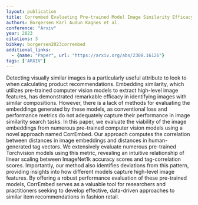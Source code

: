 ```yaml
---
layout: publication
title: Corrembed Evaluating Pre-trained Model Image Similarity Efficacy With A Novel Metric
authors: Borgersen Karl Audun Kagnes et al.
conference: "Arxiv"
year: 2023
citations: 3
bibkey: borgersen2023corrembed
additional_links:
  - {name: "Paper", url: "https://arxiv.org/abs/2308.16126"}
tags: ['ARXIV']
---
```

Detecting visually similar images is a particularly useful attribute to look
to when calculating product recommendations. Embedding similarity, which
utilizes pre-trained computer vision models to extract high-level image
features, has demonstrated remarkable efficacy in identifying images with
similar compositions. However, there is a lack of methods for evaluating the
embeddings generated by these models, as conventional loss and performance
metrics do not adequately capture their performance in image similarity search
tasks.
  In this paper, we evaluate the viability of the image embeddings from
numerous pre-trained computer vision models using a novel approach named
CorrEmbed. Our approach computes the correlation between distances in image
embeddings and distances in human-generated tag vectors. We extensively
evaluate numerous pre-trained Torchvision models using this metric, revealing
an intuitive relationship of linear scaling between ImageNet1k accuracy scores
and tag-correlation scores. Importantly, our method also identifies deviations
from this pattern, providing insights into how different models capture
high-level image features.
  By offering a robust performance evaluation of these pre-trained models,
CorrEmbed serves as a valuable tool for researchers and practitioners seeking
to develop effective, data-driven approaches to similar item recommendations in
fashion retail.
